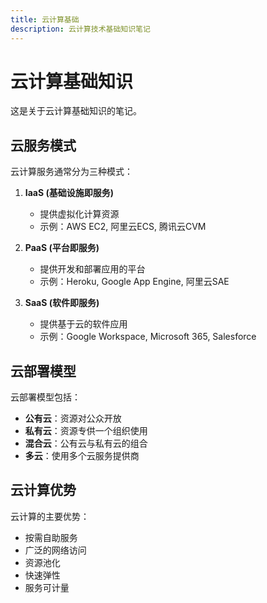 ```yaml
---
title: 云计算基础
description: 云计算技术基础知识笔记
---
```


# 云计算基础知识

这是关于云计算基础知识的笔记。

## 云服务模式

云计算服务通常分为三种模式：

1. **IaaS (基础设施即服务)**
   - 提供虚拟化计算资源
   - 示例：AWS EC2, 阿里云ECS, 腾讯云CVM

2. **PaaS (平台即服务)**
   - 提供开发和部署应用的平台
   - 示例：Heroku, Google App Engine, 阿里云SAE

3. **SaaS (软件即服务)**
   - 提供基于云的软件应用
   - 示例：Google Workspace, Microsoft 365, Salesforce

## 云部署模型

云部署模型包括：

- **公有云**：资源对公众开放
- **私有云**：资源专供一个组织使用
- **混合云**：公有云与私有云的组合
- **多云**：使用多个云服务提供商

## 云计算优势

云计算的主要优势：

- 按需自助服务
- 广泛的网络访问
- 资源池化
- 快速弹性
- 服务可计量 